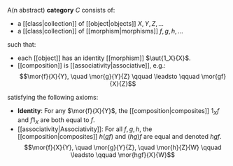 A(n abstract) **category** $C$ consists of:

- a [[class|collection]] of [[object|objects]] $X,Y,Z,...$
- a [[class|collection]] of [[morphism|morphisms]] $f,g,h,...$

such that:

- each [[object]] has an identity [[morphism]] $\aut{1_X}{X}$.
- [[composition]] is [[associativity|associative]], e.g.:
  $$\mor{f}{X}{Y}, \quad \mor{g}{Y}{Z} \qquad \leadsto \qquad \mor{gf}{X}{Z}$$

satisfying the following axioms:

- **Identity**: For any $\mor{f}{X}{Y}$, the [[composition|composites]] $1_Xf$ and $f1_X$ are both equal to $f$.
- [[associativity|Associativity]]: For all $f,g,h$, the [[composition|composites]] $h(gf)$ and $(hg)f$ are equal and denoted $hgf$.
  $$\mor{f}{X}{Y}, \quad \mor{g}{Y}{Z}, \quad \mor{h}{Z}{W} \qquad \leadsto \qquad \mor{hgf}{X}{W}$$
